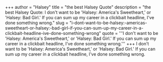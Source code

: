 +++
author = "Halsey"
title = "the best Halsey Quote"
description = "the best Halsey Quote: I don't want to be 'Halsey: America's Sweetheart,' or 'Halsey: Bad Girl.' If you can sum up my career in a clickbait headline, I've done something wrong."
slug = "i-dont-want-to-be-halsey:-americas-sweetheart-or-halsey:-bad-girl-if-you-can-sum-up-my-career-in-a-clickbait-headline-ive-done-something-wrong"
quote = '''I don't want to be 'Halsey: America's Sweetheart,' or 'Halsey: Bad Girl.' If you can sum up my career in a clickbait headline, I've done something wrong.'''
+++
I don't want to be 'Halsey: America's Sweetheart,' or 'Halsey: Bad Girl.' If you can sum up my career in a clickbait headline, I've done something wrong.
